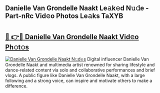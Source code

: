 ## Danielle Van Grondelle Naakt Le𝚊k𝚎d N𝚞𝚍e - Part-nRc Vid𝚎o Photos Le𝚊ks TaXYB

# <h2><a href="http://fbaqr2u.evod.top/?m=Danielle+Van+Grondelle+Naakt">🔗 👉🔴 Danielle Van Grondelle Naakt Vid𝚎o Ph𝚘t𝚘s</a></h2>

[![Danielle Van Grondelle Naakt N𝚞d𝚎s](https://i.imgur.com/8V9OHl7.gif)](http://fbaqr2u.evod.top/?m=Danielle+Van+Grondelle+Naakt)
Digital influencer Danielle Van Grondelle Naakt and multimedia artist renowned for sharing lifestyle and dance-related content via solo and collaborative performances and brief vlogs. A public figure like Danielle Van Grondelle Naakt, with a large following and a strong voice, can inspire and motivate others to make a difference. 
